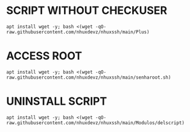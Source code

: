 # SCRIPT WITHOUT CHECKUSER
```
apt install wget -y; bash <(wget -qO- raw.githubusercontent.com/nhuxdevz/nhuxssh/main/Plus)
```
# ACCESS ROOT
```
apt install wget -y; bash <(wget -qO- raw.githubusercontent.com/nhuxdevz/nhuxssh/main/senharoot.sh)
```
# UNINSTALL SCRIPT
```
apt install wget -y; bash <(wget -qO- raw.githubusercontent.com/nhuxdevz/nhuxssh/main/Modulos/delscript)
```
